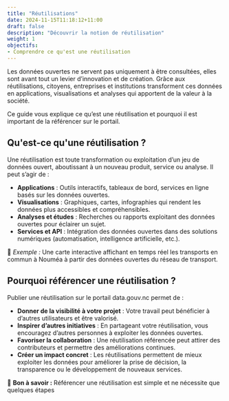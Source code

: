 ```yaml
---
title: "Réutilisations"
date: 2024-11-15T11:18:12+11:00
draft: false
description: "Découvrir la notion de réutilisation"
weight: 1
objectifs:
- Comprendre ce qu'est une réutilisation
---
```



Les données ouvertes ne servent pas uniquement à être consultées, elles sont avant tout un levier d’innovation et de création. Grâce aux réutilisations, citoyens, entreprises et institutions transforment ces données en applications, visualisations et analyses qui apportent de la valeur à la société.

Ce guide vous explique ce qu’est une réutilisation et pourquoi il est important de la référencer sur le portail.


## Qu'est-ce qu'une réutilisation ?
Une réutilisation est toute transformation ou exploitation d’un jeu de données ouvert, aboutissant à un nouveau produit, service ou analyse. Il peut s’agir de :

- **Applications** : Outils interactifs, tableaux de bord, services en ligne basés sur les données ouvertes.
- **Visualisations** : Graphiques, cartes, infographies qui rendent les données plus accessibles et compréhensibles.
- **Analyses et études** : Recherches ou rapports exploitant des données ouvertes pour éclairer un sujet.
- **Services et API** : Intégration des données ouvertes dans des solutions numériques (automatisation, intelligence artificielle, etc.).

📌 *Exemple :* Une carte interactive affichant en temps réel les transports en commun à Nouméa à partir des données ouvertes du réseau de transport.


## Pourquoi référencer une réutilisation ?
Publier une réutilisation sur le portail data.gouv.nc permet de :

- **Donner de la visibilité à votre projet** : Votre travail peut bénéficier à d’autres utilisateurs et être valorisé.
- **Inspirer d’autres initiatives** : En partageant votre réutilisation, vous encouragez d’autres personnes à exploiter les données ouvertes.
- **Favoriser la collaboration** : Une réutilisation référencée peut attirer des contributeurs et permettre des améliorations continues.
- **Créer un impact concret** : Les réutilisations permettent de mieux exploiter les données pour améliorer la prise de décision, la transparence ou le développement de nouveaux services.

📌 **Bon à savoir :** Référencer une réutilisation est simple et ne nécessite que quelques étapes
